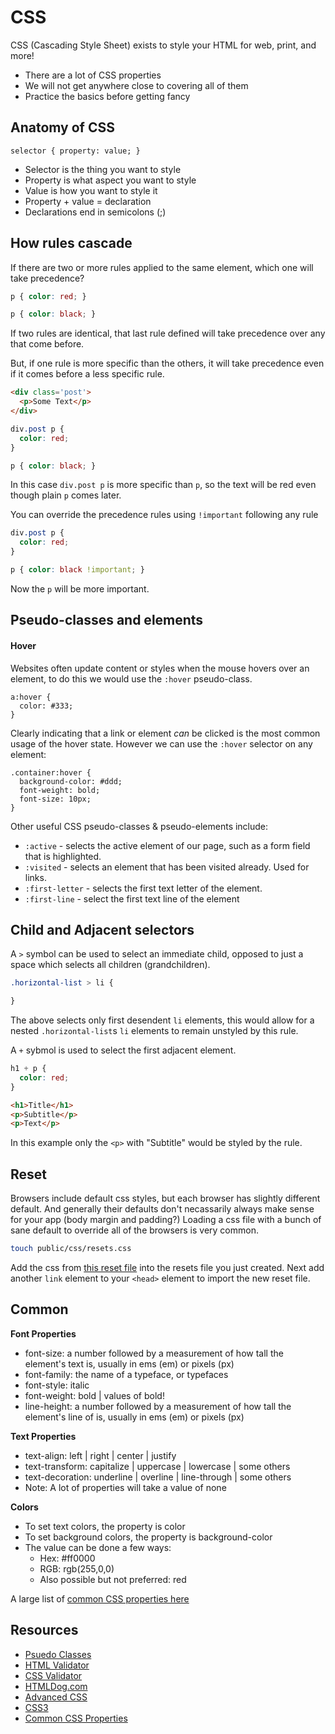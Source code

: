 # CSS

CSS (Cascading Style Sheet) exists to style your HTML for web, print, and more!

- There are a lot of CSS properties
- We will not get anywhere close to
covering all of them
- Practice the basics before getting fancy

Anatomy of CSS
-----------
`selector { property: value; }`

- Selector is the thing you want to style
- Property is what aspect you want to style
- Value is how you want to style it
- Property + value = declaration
- Declarations end in semicolons (;)

How rules cascade
----------

If there are two or more rules applied to the same element, which one will take precedence?

```css
p { color: red; }

p { color: black; }
```

If two rules are identical, that last rule defined will take precedence over any that come before.

But, if one rule is more specific than the others, it will take precedence even if it comes before a less specific rule.
```html
<div class='post'>
  <p>Some Text</p>
</div>
```
```css
div.post p {
  color: red;
}

p { color: black; }
```

In this case `div.post p` is more specific than `p`, so the text will be red even though plain `p` comes later.

You can override the precedence rules using `!important` following any rule

```css
div.post p {
  color: red;
}

p { color: black !important; }
```

Now the `p` will be more important.

Pseudo-classes and elements
------------

#### Hover

Websites often update content or styles when the mouse hovers over an element, to do this we would use the `:hover` pseudo-class.

    a:hover {
      color: #333;
    }

Clearly indicating that a link or element *can* be clicked is the most common usage of the hover state. However we can use the `:hover` selector on any element:

    .container:hover {
      background-color: #ddd;
      font-weight: bold;
      font-size: 10px;
    }

Other useful CSS pseudo-classes & pseudo-elements include:

- `:active` - selects the active element of our page, such as a form field that is highlighted.
- `:visited` - selects an element that has been visited already. Used for links.
- `:first-letter` - selects the first text letter of the element.
- `:first-line` - select the first text line of the element

Child and Adjacent selectors
------------

A `>` symbol can be used to select an immediate child, opposed to just a space which selects all children (grandchildren).

```css
.horizontal-list > li {

}
```

The above selects only first desendent `li` elements, this would allow for a nested `.horizontal-list`s `li` elements to remain unstyled by this rule.

A `+` sybmol is used to select the first adjacent element.

```css
h1 + p {
  color: red;
}
```

```html
<h1>Title</h1>
<p>Subtitle</p>
<p>Text</p>
```

In this example only the `<p>` with "Subtitle" would be styled by the rule.

Reset
----------

Browsers include default css styles, but each browser has slightly different default.
And generally their defaults don't necassarily always make sense for your app (body margin and padding?)
Loading a css file with a bunch of sane default to override all of the browsers is very common.

```bash
touch public/css/resets.css
```
Add the css from [this reset file](http://meyerweb.com/eric/tools/css/reset/reset.css) into the resets file you just created.
Next add another `link` element to your `<head>` element to import the new reset file.

Common
----------

**Font Properties**

- font-size: a number followed by a measurement of how tall the element's text is, usually in ems (em) or pixels (px)
- font-family: the name of a typeface, or typefaces
- font-style: italic
- font-weight: bold | values of bold!
- line-height: a number followed by a
measurement of how tall the element's line of is,
usually in ems (em) or pixels (px)

**Text Properties**

- text-align: left | right | center | justify
- text-transform: capitalize | uppercase | lowercase | some others
- text-decoration: underline | overline | line-through | some others
- Note: A lot of properties will take a value of none

**Colors**

- To set text colors, the property is color
- To set background colors, the property is background-color
- The value can be done a few ways:
  - Hex: #ff0000
  - RGB: rgb(255,0,0)
  - Also possible but not preferred: red

A large list of [common CSS properties here](https://developer.mozilla.org/en-US/docs/Web/CSS/CSS_Properties_Reference)

Resources
--------
- [Psuedo Classes](http://htmldog.com/guides/css/intermediate/pseudoclasses/)
- [HTML Validator](http://html5.validator.nu)
- [CSS Validator](http://jigsaw.w3.org/css-validator)
- [HTMLDog.com](http://htmldog.com/guides/css/)
- [Advanced CSS](http://htmldog.com/guides/css/advanced/)
- [CSS3](http://www.css3.info)
- [Common CSS Properties](https://developer.mozilla.org/en-US/docs/Web/CSS/CSS_Properties_Reference)
